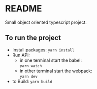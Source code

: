 # README

Small object oriented typescript project.

## To run the project

- Install packages: `yarn install`
- Run API:
  - in one terminal start the babel:  
    `yarn watch`
  - in other terminal start the webpack:  
    `yarn dev`
- to Build:
  `yarn build`
